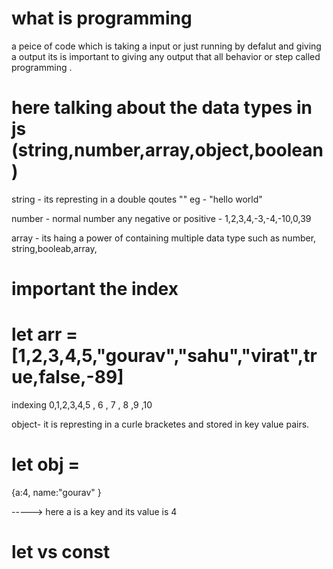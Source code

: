 # what is programming 
 a peice of code which is taking a input or just running by defalut and giving a output
 its is important to giving any output that all behavior or step called programming .

# here talking about the data types in js (string,number,array,object,boolean)
string - its represting in a double qoutes "" eg - "hello world"

number - normal number any negative or positive - 1,2,3,4,-3,-4,-10,0,39

array - its haing a power of containing multiple data type such as number, string,booleab,array,
# important the index 
# let arr = [1,2,3,4,5,"gourav","sahu","virat",true,false,-89]
indexing     0,1,2,3,4,5       , 6    , 7     , 8   ,9   ,10

object- it is represting in a curle bracketes and stored in key value pairs.
# let obj =
 {a:4,
 name:"gourav"
  }

  ----->     here a is a key and its value is 4 

  # let vs const 
